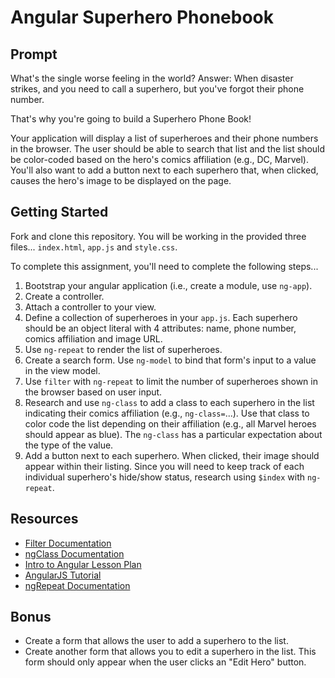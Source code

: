 # Angular Superhero Phonebook

## Prompt

What's the single worse feeling in the world? Answer: When disaster strikes, and you need to call a superhero, but you've forgot their phone number.

That's why you're going to build a Superhero Phone Book!

Your application will display a list of superheroes and their phone numbers in the browser. The user should be able to search that list and the list should be color-coded based on the hero's comics affiliation (e.g., DC, Marvel). You'll also want to add a button next to each superhero that, when clicked, causes the hero's image to be displayed on the page.


## Getting Started

Fork and clone this repository. You will be working in the provided three files... `index.html`, `app.js` and `style.css`.

To complete this assignment, you'll need to complete the following steps...

  1. Bootstrap your angular application (i.e., create a module, use `ng-app`).
  2. Create a controller.
  3. Attach a controller to your view.
  4. Define a collection of superheroes in your `app.js`. Each superhero should be an object literal with 4 attributes: name, phone number, comics affiliation and image URL.
  5. Use `ng-repeat` to render the list of superheroes.
  6. Create a search form. Use `ng-model` to bind that form's input to a value in the view model.
  7. Use `filter` with `ng-repeat` to limit the number of superheroes shown in the browser based on user input.
  8. Research and use `ng-class` to add a class to each superhero in the list indicating their comics affiliation (e.g., `ng-class=`...). Use that class to color code the list depending on their affiliation (e.g., all Marvel heroes should appear as blue). The `ng-class` has a particular expectation about the type of the value.
  9. Add a button next to each superhero. When clicked, their image should appear within their listing. Since you will need to keep track of each individual superhero's hide/show status, research using `$index` with `ng-repeat`.

## Resources

* [Filter Documentation](https://docs.angularjs.org/api/ng/filter/filter)
* [ngClass Documentation](https://docs.angularjs.org/api/ng/directive/ngClass)
* [Intro to Angular Lesson Plan](https://github.com/ga-wdi-lessons/angular-intro)
* [AngularJS Tutorial](https://www.tutorialspoint.com/angularjs/)
* [ngRepeat Documentation](https://docs.angularjs.org/api/ng/directive/ngRepeat)

## Bonus

* Create a form that allows the user to add a superhero to the list.
* Create another form that allows you to edit a superhero in the list. This form should only appear when the user clicks an "Edit Hero" button.
